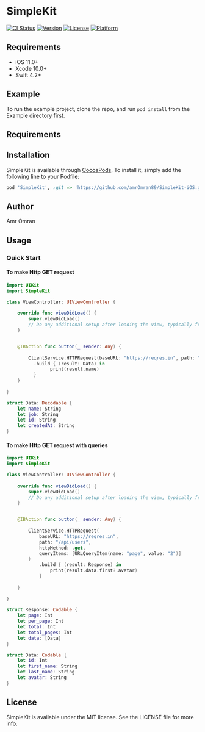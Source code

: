 # SimpleKit

[![CI Status](https://img.shields.io/travis/amr.omraan@icloud.com/SimpleRealm.svg?style=flat)](https://travis-ci.org/amr.omraan@icloud.com/SimpleRealm)
[![Version](https://img.shields.io/cocoapods/v/SimpleRealm.svg?style=flat)](https://cocoapods.org/pods/SimpleRealm)
[![License](https://img.shields.io/cocoapods/l/SimpleRealm.svg?style=flat)](https://cocoapods.org/pods/SimpleRealm)
[![Platform](https://img.shields.io/cocoapods/p/SimpleRealm.svg?style=flat)](https://cocoapods.org/pods/SimpleRealm)

## Requirements

- iOS 11.0+
- Xcode 10.0+
- Swift 4.2+

## Example

To run the example project, clone the repo, and run `pod install` from the Example directory first.

## Requirements

## Installation

SimpleKit is available through [CocoaPods](https://cocoapods.org). To install
it, simply add the following line to your Podfile:

```ruby
pod 'SimpleKit', :git => 'https://github.com/amrOmran89/SimpleKit-iOS.git'
```

## Author

Amr Omran

## Usage

### Quick Start

#### To make Http GET request
```swift
import UIKit
import SimpleKit

class ViewController: UIViewController {
    
    override func viewDidLoad() {
        super.viewDidLoad()
        // Do any additional setup after loading the view, typically from a nib.
    }


    @IBAction func button(_ sender: Any) {
        
        ClientService.HTTPRequest(baseURL: "https://reqres.in", path: "/api/users", httpMethod: .get)
          .build { (result: Data) in
                print(result.name)
          }
    }
    
}

struct Data: Decodable {
    let name: String
    let job: String
    let id: String
    let createdAt: String
}

```


#### To make Http GET request with queries
```swift
import UIKit
import SimpleKit

class ViewController: UIViewController {
    
    override func viewDidLoad() {
        super.viewDidLoad()
        // Do any additional setup after loading the view, typically from a nib.
    }


    @IBAction func button(_ sender: Any) {
        
        ClientService.HTTPRequest(
            baseURL: "https://reqres.in",
            path: "/api/users",
            httpMethod: .get,
            queryItems: [URLQueryItem(name: "page", value: "2")]
        )
            .build { (result: Response) in
                print(result.data.first?.avatar)
            }
        
    }
    
}

struct Response: Codable {
    let page: Int
    let per_page: Int
    let total: Int
    let total_pages: Int
    let data: [Data]
}

struct Data: Codable {
    let id: Int
    let first_name: String
    let last_name: String
    let avatar: String
}

```

## License

SimpleKit is available under the MIT license. See the LICENSE file for more info.
